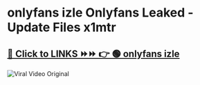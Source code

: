 
 # onlyfans izle Onlyfans Leaked - Update Files x1mtr

## <h2><a href="https://clipsfans.com/onlyfans_izle&ref=git">🔗 Click to LINKS ⏩⏩ 👉 🟢 onlyfans izle </a></h2>

<a href="https://clipsfans.com/onlyfans_izle&ref=git" rel="nofollow" data-target="animated-image.originalLink"><img src="https://i.ibb.co.com/xMMVF88/686577567.gif" alt="Viral Video Original" style="max-width: 100%; display: inline-block;" data-target="animated-image.originalImage"></a>

